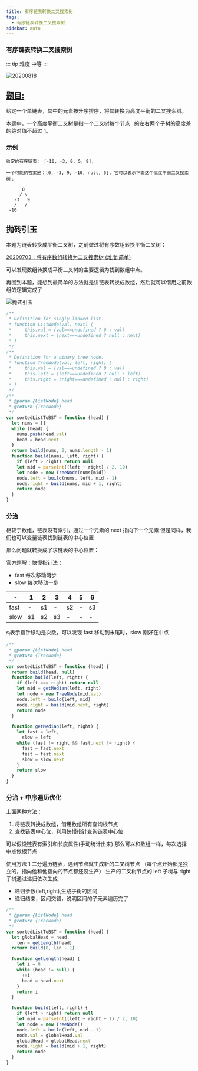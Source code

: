 ```yaml
---
title: 有序链表转换二叉搜索树
tags:
  - 有序链表转换二叉搜索树
sidebar: auto
---
```


### 有序链表转换二叉搜索树

::: tip 难度
中等
:::

![20200818](http://qiniu.gaowenju.com/leecode/banner/20200818.jpg)

## [题目:](https://leetcode-cn.com/problems/convert-sorted-list-to-binary-search-tree/)

给定一个单链表，其中的元素按升序排序，将其转换为高度平衡的二叉搜索树。

本题中，一个高度平衡二叉树是指一个二叉树每个节点   的左右两个子树的高度差的绝对值不超过 1。

### 示例

```
给定的有序链表： [-10, -3, 0, 5, 9],

一个可能的答案是：[0, -3, 9, -10, null, 5], 它可以表示下面这个高度平衡二叉搜索树：

      0
     / \
   -3   9
   /   /
 -10
```

## 抛砖引玉

本题为链表转换成平衡二叉树，之前做过将有序数组转换平衡二叉树：

[20200703：将有序数组转换为二叉搜索树 (难度:简单)](./../202007/20200703.md)

可以发现数组转换成平衡二叉树的主要逻辑为找到数组中点。

再回到本题，能想到最简单的方法就是讲链表转换成数组，然后就可以借用之前数组的逻辑完成了

![抛砖引玉](http://qiniu.gaowenju.com/leecode/20200818.png)

```javascript
/**
 * Definition for singly-linked list.
 * function ListNode(val, next) {
 *     this.val = (val===undefined ? 0 : val)
 *     this.next = (next===undefined ? null : next)
 * }
 */
/**
 * Definition for a binary tree node.
 * function TreeNode(val, left, right) {
 *     this.val = (val===undefined ? 0 : val)
 *     this.left = (left===undefined ? null : left)
 *     this.right = (right===undefined ? null : right)
 * }
 */
/**
 * @param {ListNode} head
 * @return {TreeNode}
 */
var sortedListToBST = function (head) {
  let nums = []
  while (head) {
    nums.push(head.val)
    head = head.next
  }
  return build(nums, 0, nums.length - 1)
  function build(nums, left, right) {
    if (left > right) return null
    let mid = parseInt((left + right) / 2, 10)
    let node = new TreeNode(nums[mid])
    node.left = build(nums, left, mid - 1)
    node.right = build(nums, mid + 1, right)
    return node
  }
}
```

### 分治

相较于数组，链表没有索引，通过一个元素的 next 指向下一个元素
但是同样，我们也可以变量链表找到链表的中心位置

那么问题就转换成了求链表的中心位置：

官方题解：快慢指针法：

- fast 每次移动两步
- slow 每次移动一步

| -    | 1   | 2   | 3   | 4   | 5   | 6   |
| ---- | --- | --- | --- | --- | --- | --- |
| fast | -   | s1  | -   | s2  | -   | s3  |
| slow | s1  | s2  | s3  | -   | -   | -   |

$s_i$表示指针移动是次数，可以发现 fast 移动到末尾时，slow 刚好在中点



```javascript
/**
 * @param {ListNode} head
 * @return {TreeNode}
 */
var sortedListToBST = function (head) {
  return build(head, null)
  function build(left, right) {
    if (left === right) return null
    let mid = getMedian(left, right)
    let node = new TreeNode(mid.val)
    node.left = build(left, mid)
    node.right = build(mid.next, right)
    return node
  }

  function getMedian(left, right) {
    let fast = left,
      slow = left
    while (fast != right && fast.next != right) {
      fast = fast.next
      fast = fast.next
      slow = slow.next
    }
    return slow
  }
}
```

### 分治 + 中序遍历优化

上面两种方法：

1. 将链表转换成数组，借用数组所有查询根节点
2. 查找链表中心位，利用快慢指针查询链表中心位

可以假设链表有索引和长度属性(手动统计出来)
那么可以和数组一样，每次选择中点做根节点

使用方法 1 二分遍历链表，遇到节点就生成新的二叉树节点
（每个点开始都是独立的，指向他和他指向的节点都还没生产）
生产的二叉树节点的 left 子树与 right 子树通过递归依次生成

- 递归参数(left,right),生成子树的区间
- 递归结束，区间交错，说明区间的子元素遍历完了

```javascript
/**
 * @param {ListNode} head
 * @return {TreeNode}
 */
var sortedListToBST = function (head) {
  let globalHead = head,
    len = getLength(head)
  return build(0, len - 1)

  function getLength(head) {
    let i = 0
    while (head != null) {
      ++i
      head = head.next
    }
    return i
  }

  function build(left, right) {
    if (left > right) return null
    let mid = parseInt((left + right + 1) / 2, 10)
    let node = new TreeNode()
    node.left = build(left, mid - 1)
    node.val = globalHead.val
    globalHead = globalHead.next
    node.right = build(mid + 1, right)
    return node
  }
}
```
